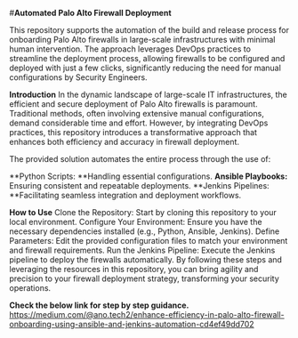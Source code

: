 #**Automated Palo Alto Firewall Deployment**

This repository supports the automation of the build and release process for onboarding Palo Alto firewalls in large-scale infrastructures with minimal human intervention. The approach leverages DevOps practices to streamline the deployment process, allowing firewalls to be configured and deployed with just a few clicks, significantly reducing the need for manual configurations by Security Engineers.

**Introduction**
In the dynamic landscape of large-scale IT infrastructures, the efficient and secure deployment of Palo Alto firewalls is paramount. Traditional methods, often involving extensive manual configurations, demand considerable time and effort. However, by integrating DevOps practices, this repository introduces a transformative approach that enhances both efficiency and accuracy in firewall deployment.

The provided solution automates the entire process through the use of:

**Python Scripts: **Handling essential configurations.
**Ansible Playbooks:** Ensuring consistent and repeatable deployments.
**Jenkins Pipelines: **Facilitating seamless integration and deployment workflows.

**How to Use**
Clone the Repository: Start by cloning this repository to your local environment.
Configure Your Environment: Ensure you have the necessary dependencies installed (e.g., Python, Ansible, Jenkins).
Define Parameters: Edit the provided configuration files to match your environment and firewall requirements.
Run the Jenkins Pipeline: Execute the Jenkins pipeline to deploy the firewalls automatically.
By following these steps and leveraging the resources in this repository, you can bring agility and precision to your firewall deployment strategy, transforming your security operations.

**Check the below link for step by step guidance.**
https://medium.com/@ano.tech2/enhance-efficiency-in-palo-alto-firewall-onboarding-using-ansible-and-jenkins-automation-cd4ef49dd702
